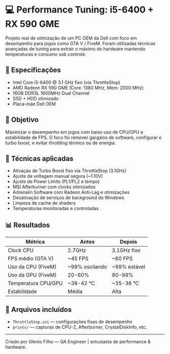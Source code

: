 
# 💻 Performance Tuning: i5-6400 + RX 590 GME

Projeto real de otimização de um PC OEM da Dell com foco em desempenho para jogos como GTA V / FiveM. Foram utilizadas técnicas avançadas de tuning para extrair o máximo do hardware mantendo temperaturas e consumo sob controle.

## 📌 Especificações

- Intel Core i5-6400 @ 3.1 GHz fixo (via ThrottleStop)
- AMD Radeon RX 590 GME (Core: 1380 MHz, Mem: 2000 MHz)
- 16GB DDR3L 1600MHz Dual Channel
- SSD + HDD otimizado
- Placa-mãe Dell OEM

## 🎯 Objetivo

Maximizar o desempenho em jogos com baixo uso de CPU/GPU e estabilidade de FPS. O foco foi remover gargalos de software, configurar o turbo boost, e evitar throttling térmico ou de energia.

## 🔧 Técnicas aplicadas

- Ativação de Turbo Boost fixo via ThrottleStop (3.1GHz)
- Ajuste de voltagem manual segura (~1.10V)
- Ajuste de Power Limits (PL1/PL2 e tempo)
- MSI Afterburner com clocks otimizados
- Adrenalin Software com Radeon Anti-Lag e otimizações
- Desativação de serviços de background do Windows
- Limpeza de cache de shaders
- Temperaturas monitoradas e controladas

## 📊 Resultados

| Métrica                | Antes         | Depois        |
|------------------------|---------------|---------------|
| Clock CPU             | 2.7GHz        | 3.1GHz fixo   |
| FPS médio (GTA V)     | ~45 FPS       | ~60 FPS       |
| Uso da CPU (FiveM)    | ~99% oscilando| ~99% estável  |
| Uso da GPU (FiveM)    | 20-60%        | 80-99%        |
| Temperatura CPU/GPU   | ~38-42 °C     | ~35-38 °C     |
| Estabilidade          | Média         | Alta          |

## 📁 Arquivos incluídos

- `ThrottleStop.ini` — configurações fixas de desempenho
- `prints/` — capturas de CPU-Z, Afterburner, CrystalDiskInfo, etc.

---

Criado por Glenio Filho — QA Engineer | entusiasta de performance & hardware.
